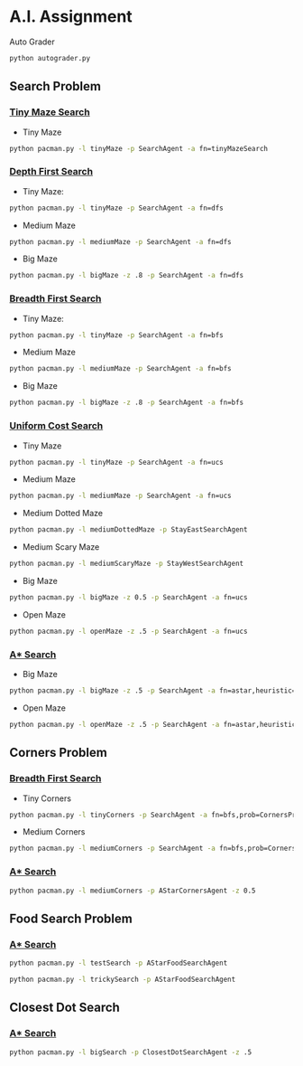 # A.I. Assignment
Auto Grader
```bash
python autograder.py
```
## Search Problem
### <ins>Tiny Maze Search</ins> 
* Tiny Maze
```bash
python pacman.py -l tinyMaze -p SearchAgent -a fn=tinyMazeSearch
```
### <ins>Depth First Search</ins>
* Tiny Maze: 
```bash 
python pacman.py -l tinyMaze -p SearchAgent -a fn=dfs 
```
* Medium Maze
```bash
python pacman.py -l mediumMaze -p SearchAgent -a fn=dfs 
```
* Big Maze
```bash
python pacman.py -l bigMaze -z .8 -p SearchAgent -a fn=dfs 
```

### <ins>Breadth First Search</ins>
* Tiny Maze: 
```bash 
python pacman.py -l tinyMaze -p SearchAgent -a fn=bfs 
```
* Medium Maze
```bash
python pacman.py -l mediumMaze -p SearchAgent -a fn=bfs
```
* Big Maze
```bash
python pacman.py -l bigMaze -z .8 -p SearchAgent -a fn=bfs
```
### <ins>Uniform Cost Search</ins>
* Tiny Maze
```bash
python pacman.py -l tinyMaze -p SearchAgent -a fn=ucs
```
* Medium Maze
```bash
python pacman.py -l mediumMaze -p SearchAgent -a fn=ucs
```
* Medium Dotted Maze
```bash
python pacman.py -l mediumDottedMaze -p StayEastSearchAgent
```
* Medium Scary Maze
```bash
python pacman.py -l mediumScaryMaze -p StayWestSearchAgent
```
* Big Maze
```bash
python pacman.py -l bigMaze -z 0.5 -p SearchAgent -a fn=ucs
```
* Open Maze
```bash
python pacman.py -l openMaze -z .5 -p SearchAgent -a fn=ucs
```
### <ins>A* Search</ins>
* Big Maze
```bash
python pacman.py -l bigMaze -z .5 -p SearchAgent -a fn=astar,heuristic=manhattanHeuristic
```
* Open Maze
```bash
python pacman.py -l openMaze -z .5 -p SearchAgent -a fn=astar,heuristic=manhattanHeuristic
```
## Corners Problem
### <ins>Breadth First Search</ins>
* Tiny Corners
```bash
python pacman.py -l tinyCorners -p SearchAgent -a fn=bfs,prob=CornersProblem
```
* Medium Corners
```bash
python pacman.py -l mediumCorners -p SearchAgent -a fn=bfs,prob=CornersProblem
```
### <ins>A* Search</ins>
```bash
python pacman.py -l mediumCorners -p AStarCornersAgent -z 0.5
```
## Food Search Problem
### <ins>A* Search</ins>
```bash
python pacman.py -l testSearch -p AStarFoodSearchAgent
```
```bash
python pacman.py -l trickySearch -p AStarFoodSearchAgent
```
## Closest Dot Search
### <ins>A* Search</ins>
```bash
python pacman.py -l bigSearch -p ClosestDotSearchAgent -z .5
```